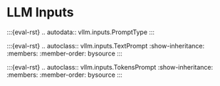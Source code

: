 # LLM Inputs

:::{eval-rst}
.. autodata:: vllm.inputs.PromptType
:::

:::{eval-rst}
.. autoclass:: vllm.inputs.TextPrompt
    :show-inheritance:
    :members:
    :member-order: bysource
:::

:::{eval-rst}
.. autoclass:: vllm.inputs.TokensPrompt
    :show-inheritance:
    :members:
    :member-order: bysource
:::
